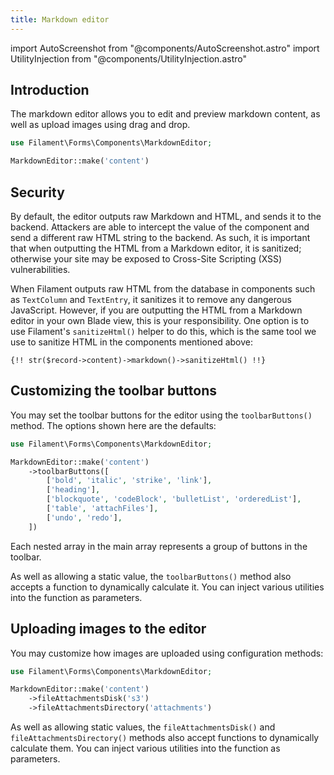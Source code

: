 ```yaml
---
title: Markdown editor
---
```

import AutoScreenshot from "@components/AutoScreenshot.astro"
import UtilityInjection from "@components/UtilityInjection.astro"

## Introduction

The markdown editor allows you to edit and preview markdown content, as well as upload images using drag and drop.

```php
use Filament\Forms\Components\MarkdownEditor;

MarkdownEditor::make('content')
```

<AutoScreenshot name="forms/fields/markdown-editor/simple" alt="Markdown editor" version="4.x" />

## Security

By default, the editor outputs raw Markdown and HTML, and sends it to the backend. Attackers are able to intercept the value of the component and send a different raw HTML string to the backend. As such, it is important that when outputting the HTML from a Markdown editor, it is sanitized; otherwise your site may be exposed to Cross-Site Scripting (XSS) vulnerabilities.

When Filament outputs raw HTML from the database in components such as `TextColumn` and `TextEntry`, it sanitizes it to remove any dangerous JavaScript. However, if you are outputting the HTML from a Markdown editor in your own Blade view, this is your responsibility. One option is to use Filament's `sanitizeHtml()` helper to do this, which is the same tool we use to sanitize HTML in the components mentioned above:

```blade
{!! str($record->content)->markdown()->sanitizeHtml() !!}
```

## Customizing the toolbar buttons

You may set the toolbar buttons for the editor using the `toolbarButtons()` method. The options shown here are the defaults:

```php
use Filament\Forms\Components\MarkdownEditor;

MarkdownEditor::make('content')
    ->toolbarButtons([
        ['bold', 'italic', 'strike', 'link'],
        ['heading'],
        ['blockquote', 'codeBlock', 'bulletList', 'orderedList'],
        ['table', 'attachFiles'],
        ['undo', 'redo'],
    ])
```

Each nested array in the main array represents a group of buttons in the toolbar.

<UtilityInjection set="formFields" version="4.x">As well as allowing a static value, the `toolbarButtons()` method also accepts a function to dynamically calculate it. You can inject various utilities into the function as parameters.</UtilityInjection>

## Uploading images to the editor

You may customize how images are uploaded using configuration methods:

```php
use Filament\Forms\Components\MarkdownEditor;

MarkdownEditor::make('content')
    ->fileAttachmentsDisk('s3')
    ->fileAttachmentsDirectory('attachments')
```

<UtilityInjection set="formFields" version="4.x">As well as allowing static values, the `fileAttachmentsDisk()` and `fileAttachmentsDirectory()` methods also accept functions to dynamically calculate them. You can inject various utilities into the function as parameters.</UtilityInjection>

